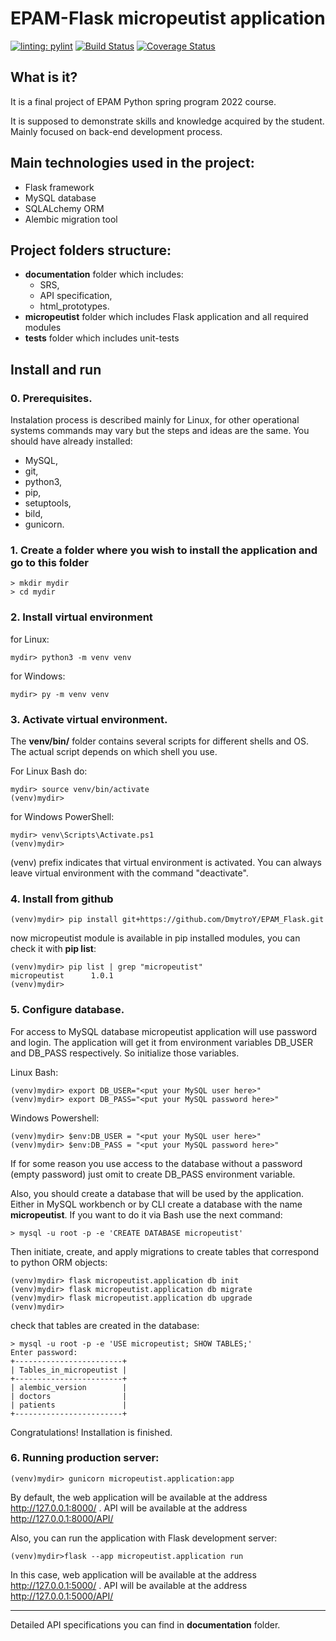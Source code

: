 # EPAM-Flask micropeutist application

[![linting: pylint](https://img.shields.io/badge/linting-pylint-yellowgreen)](https://github.com/PyCQA/pylint)
[![Build Status](https://app.travis-ci.com/DmytroY/EPAM_Flask.svg?branch=main)](https://app.travis-ci.com/DmytroY/EPAM_Flask)
[![Coverage Status](https://coveralls.io/repos/github/DmytroY/EPAM_Flask/badge.svg?branch=main&kill_cache=1)](https://coveralls.io/github/DmytroY/EPAM_Flask?branch=main)


## What is it? 
It is a final project of EPAM Python spring program 2022 course.

It is supposed to demonstrate skills and knowledge acquired by the student. Mainly focused on back-end development process.

## Main technologies used in the project:
- Flask framework
- MySQL database
- SQLALchemy ORM
- Alembic migration tool

## Project folders structure:
- **documentation** folder which includes:
  - SRS, 
  - API specification,
  - html_prototypes.
- **micropeutist** folder which includes Flask application and all required modules
- **tests** folder which includes unit-tests

## Install and run

### 0. Prerequisites.
Instalation process is described mainly for Linux, for other operational systems commands may vary but the steps and ideas are the same. You should have already installed:
 * MySQL,
 * git,
 * python3,
 * pip,
 * setuptools,
 * bild,
 * gunicorn.
 

### 1. Create a folder where you wish to install the application and go to this folder
```
> mkdir mydir
> cd mydir
```

### 2. Install virtual environment
for Linux:
```
mydir> python3 -m venv venv
```
for Windows:
```
mydir> py -m venv venv
```

### 3. Activate virtual environment.
The **venv/bin/** folder contains several scripts for different shells and OS. The actual script depends on which shell you use. 

For Linux Bash do:
```
mydir> source venv/bin/activate
(venv)mydir>
```
for Windows PowerShell:
```
mydir> venv\Scripts\Activate.ps1
(venv)mydir>
```

(venv) prefix indicates that virtual environment is activated. You can always leave virtual environment with the command "deactivate".

### 4. Install from github
```
(venv)mydir> pip install git+https://github.com/DmytroY/EPAM_Flask.git
```
now micropeutist module is available in pip installed modules, you can check it with **pip list**:
```
(venv)mydir> pip list | grep "micropeutist"
micropeutist      1.0.1
(venv)mydir>
```

### 5. Configure database.
For access to MySQL database micropeutist application will use password and login. The application will get it from environment variables DB_USER and DB_PASS respectively. So initialize those variables.

Linux Bash:
```
(venv)mydir> export DB_USER="<put your MySQL user here>"
(venv)mydir> export DB_PASS="<put your MySQL password here>"
```
Windows Powershell:
```
(venv)mydir> $env:DB_USER = "<put your MySQL user here>"
(venv)mydir> $env:DB_PASS = "<put your MySQL password here>"
```
If for some reason you use access to the database without a password (empty password) just omit to create DB_PASS environment variable.

Also, you should create a database that will be used by the application. Either in MySQL workbench or by CLI create a database with the name **micropeutist**. If you want to do it via Bash use the next command:
```
> mysql -u root -p -e 'CREATE DATABASE micropeutist'
```
Then initiate, create, and apply migrations to create tables that correspond to python ORM objects:
```
(venv)mydir> flask micropeutist.application db init
(venv)mydir> flask micropeutist.application db migrate
(venv)mydir> flask micropeutist.application db upgrade
(venv)mydir>
```
check that tables are created in the database:
```
> mysql -u root -p -e 'USE micropeutist; SHOW TABLES;'
Enter password:
+------------------------+
| Tables_in_micropeutist |
+------------------------+
| alembic_version        |
| doctors                |
| patients               |
+------------------------+
```
Congratulations! 
Installation is finished.
### 6. Running production server:
```
(venv)mydir> gunicorn micropeutist.application:app
```
By default, the web application will be available at the address http://127.0.0.1:8000/ .
API will be available at the address http://127.0.0.1:8000/API/

Also, you can run the application with Flask development server:
```
(venv)mydir>flask --app micropeutist.application run
```
In this case, web application will be available at the address http://127.0.0.1:5000/ .
API will be available at the address http://127.0.0.1:5000/API/


---------------------------
Detailed API specifications you can find in **documentation** folder.
